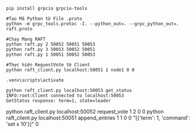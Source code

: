 ```
pip install grpcio grpcio-tools
```

```
#Tạo Mã Python từ File .proto
python -m grpc_tools.protoc -I. --python_out=. --grpc_python_out=. raft.proto
```

```
#Chạy Mạng RAFT
python raft.py 2 50052 50051 50053
python raft.py 3 50053 50052 50051
python raft.py 1 50051 50052 50053
```

```
#Thực hiện RequestVote từ Client
python raft_client.py localhost:50051 1 node1 0 0
```

```
.venv\scripts\activate
```

```
python raft_client.py localhost:50053 get_status
INFO:root:Client connected to localhost:50053
GetStatus response: term=1, state=leader
```

python raft_client.py localhost:50052 request_vote 1 2 0 0
python raft_client.py localhost:50051 append_entries 1 1 0 0 "[{'term': 1, 'command': 'set x 10'}]" 0
